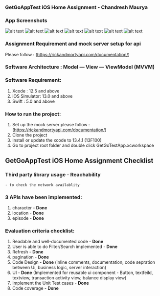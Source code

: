 ### GetGoAppTest iOS Home Assignment - Chandresh Maurya

### App Screenshots

![alt text](https://github.com/Maurya2611/GetGoAppTest/blob/main/Character.png?raw=true)
![alt text](https://github.com/Maurya2611/GetGoAppTest/blob/main/CharacterDetail.png?raw=true)
![alt text](https://github.com/Maurya2611/GetGoAppTest/blob/main/Filter.png?raw=true)
![alt text](https://github.com/Maurya2611/GetGoAppTest/blob/main/Location.png?raw=true)
![alt text](https://github.com/Maurya2611/GetGoAppTest/blob/main/LocationDetail.png?raw=true)
![alt text](https://github.com/Maurya2611/GetGoAppTest/blob/main/Episode.png?raw=true)
![alt text](https://github.com/Maurya2611/GetGoAppTest/blob/main/EpisodesDetail.png?raw=true)


### Assignment Requirement and mock server setup for api

Please follow : (https://rickandmortyapi.com/documentation/)

### Software Architecture : Model — View — ViewModel (MVVM)

### Software Requirement:

1. Xcode : 12.5 and above
2. iOS Simulator: 13.0 and above 
3. Swift : 5.0 and above

### How to run the project:

1. Set up the mock server please follow : (https://rickandmortyapi.com/documentation/)
2. Clone the project 
3. Install or update the xcode to 13.4.1 (13F100)
4. Go to project root folder and double click GetGoTestApp.xcworkspace

## GetGoAppTest iOS Home Assignment Checklist

### Third party library usage - **Reachability**
    - to check the network availablity

### 3 APIs have been implemented:

1. character - **Done**
2. location - **Done**
3. episode - **Done**

### Evaluation criteria checklist:

1. Readable and well-documented code - **Done**
2. User is able to do Filter/Search implemented - **Done**
3. Refresh  - **Done**
4. pagination  - **Done**
5. Code Design - **Done** (inline comments, documentation, code sepration between Ui, business logic, server interaction)
6. UI  - **Done** (Implemented for reusable ui component - Button, textfeild, textview, transaction activity view, balance display view)
7. Implement the Unit Test cases   - **Done**
8. Code coverage - **Done** 

